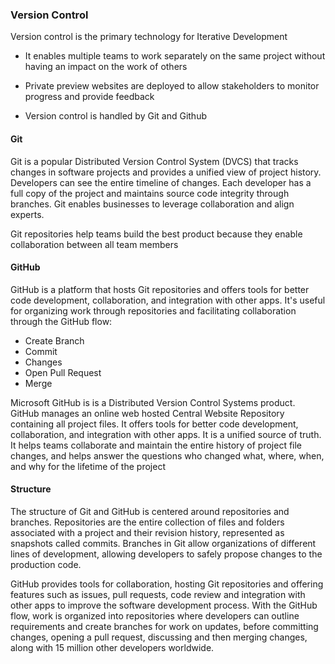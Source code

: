 
### Version Control

Version control is the primary technology for Iterative Development

- It enables multiple teams to work separately on the same project without having an impact on the work of others
  
- Private preview websites are deployed to allow stakeholders to monitor progress and provide feedback

- Version control is handled by Git and Github
  
#### Git

Git is a popular Distributed Version Control System (DVCS) that tracks changes in software projects and provides a unified view of project history. Developers can see the entire timeline of changes. Each developer has a full copy of the project and maintains source code integrity through branches. Git enables businesses to leverage collaboration and align experts. 

Git repositories help teams build the best product because they enable collaboration between all team members 


#### GitHub

GitHub is a platform that hosts Git repositories and offers tools for better code development, collaboration, and integration with other apps. It's useful for organizing work through repositories and facilitating collaboration through the GitHub flow: 

- Create Branch 
- Commit
- Changes
- Open Pull Request
- Merge

Microsoft GitHub is is a Distributed Version Control Systems  product. GitHub manages an online web hosted Central Website Repository containing all project files. It offers tools for better code development, collaboration, and integration with other apps. It is a unified source of truth. It helps teams collaborate and maintain the entire history of project file changes, and helps answer the questions who changed what, where, when, and why for the lifetime of the project



#### Structure

The structure of Git and GitHub is centered around repositories and branches. Repositories are the entire collection of files and folders associated with a project and their revision history, represented as snapshots called commits. Branches in Git allow organizations of different lines of development, allowing developers to safely propose changes to the production code.

GitHub provides tools for collaboration, hosting Git repositories and offering features such as issues, pull requests, code review and integration with other apps to improve the software development process. With the GitHub flow, work is organized into repositories where developers can outline requirements and create branches for work on updates, before committing changes, opening a pull request, discussing and then merging changes, along with 15 million other developers worldwide.

